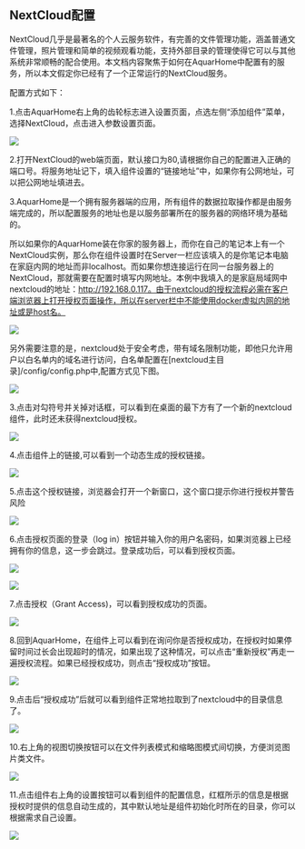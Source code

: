 ## NextCloud配置

NextCloud几乎是最著名的个人云服务软件，有完善的文件管理功能，涵盖普通文件管理，照片管理和简单的视频观看功能，支持外部目录的管理使得它可以与其他系统非常顺畅的配合使用。本文档内容聚焦于如何在AquarHome中配置有的服务，所以本文假定你已经有了一个正常运行的NextCloud服务。

配置方式如下：

1.点击AquarHome右上角的齿轮标志进入设置页面，点选左侧“添加组件”菜单，选择NextCloud，点击进入参数设置页面。

![](../images/nextcloud/chrome_8WANjA3p3W.png)

2.打开NextCloud的web端页面，默认接口为80,请根据你自己的配置进入正确的端口号。将服务地址记下，填入组件设置的“链接地址”中，如果你有公网地址，可以把公网地址填进去。

3.AquarHome是一个拥有服务器端的应用，所有组件的数据拉取操作都是由服务端完成的，所以配置服务的地址也是以服务部署所在的服务器的网络环境为基础的。

所以如果你的AquarHome装在你家的服务器上，而你在自己的笔记本上有一个NextCloud实例，那么你在组件设置时在Server一栏应该填入的是你笔记本电脑在家庭内网的地址而非localhost。而如果你想连接运行在同一台服务器上的NextCloud，那就需要在配置时填写内网地址。本例中我填入的是家庭局域网中nextcloud的地址：http://192.168.0.117。由于nextcloud的授权流程必需在客户端浏览器上打开授权页面操作，所以在server栏中不能使用docker虚拟内网的地址或是host名。

![](../images/nextcloud/chrome_cociSzCOzf.png)

另外需要注意的是，nextcloud处于安全考虑，带有域名限制功能，即他只允许用户以白名单内的域名进行访问，白名单配置在[nextcloud主目录]/config/config.php中,配置方式见下图。

![](../images/nextcloud/Xshell_mmvMlCqoZW.png)

3.点击对勾符号并关掉对话框，可以看到在桌面的最下方有了一个新的nextcloud组件，此时还未获得nextcloud授权。

![](../images/nextcloud/chrome_GyMuH9GAJa.png)

4.点击组件上的链接,可以看到一个动态生成的授权链接。

![](../images/nextcloud/chrome_mq58jJFyo5.png)

5.点击这个授权链接，浏览器会打开一个新窗口，这个窗口提示你进行授权并警告风险

![](../images/nextcloud/chrome_T7QB6WWEmI.png)

6.点击授权页面的登录（log in）按钮并输入你的用户名密码，如果浏览器上已经拥有你的信息，这一步会跳过。登录成功后，可以看到授权页面。

![](../images/nextcloud/chrome_SLYVzbw4TB.png)

![](../images/nextcloud/chrome_UCtHyouO42.png)

7.点击授权（Grant Access)，可以看到授权成功的页面。

![](../images/nextcloud/chrome_64STgGd0oP.png)

8.回到AquarHome，在组件上可以看到在询问你是否授权成功，在授权时如果停留时间过长会出现超时的情况，如果出现了这种情况，可以点击“重新授权”再走一遍授权流程。如果已经授权成功，则点击“授权成功”按钮。

![](../images/nextcloud/chrome_8vKbhxeNuF.png)

9.点击后“授权成功”后就可以看到组件正常地拉取到了nextcloud中的目录信息了。

![](../images/nextcloud/chrome_uX8w1sZ64A.png)

10.右上角的视图切换按钮可以在文件列表模式和缩略图模式间切换，方便浏览图片类文件。

![](../images/nextcloud/chrome_E179GTWJge.png)

11.点击组件右上角的设置按钮可以看到组件的配置信息，红框所示的信息是根据授权时提供的信息自动生成的，其中默认地址是组件初始化时所在的目录，你可以根据需求自己设置。

![](../images/nextcloud/chrome_HIZGLfS8Al.png)


